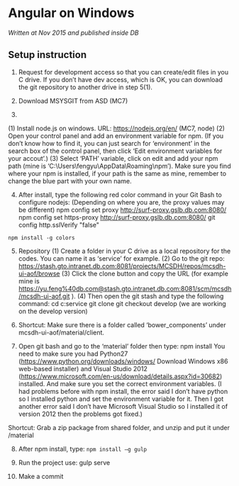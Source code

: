 # Angular on Windows

_Written at Nov 2015 and published inside DB_

## Setup instruction

1.	Request for development access so that you can create/edit files in you C drive. If you don’t have dev access, which is OK, you can download the git repository to another drive in step 5(1).

2.	Download MSYSGIT from ASD (MC7)

3.
(1) Install node.js on windows.   URL: https://nodejs.org/en/ (MC7, node)
(2) Open your control panel and add an environment variable for npm. (If you don’t know how to find it, you can just search for ‘environment’ in the search box of the control panel, then click ‘Edit environment variables for your accout’.)
(3) Select ‘PATH’ variable, click on edit and add your npm path (mine is ‘C:\Users\fengyu\AppData\Roaming\npm’).
     Make sure you find where your npm is installed, if your path is the same as mine, remember to change the blue part with your own name.

4.	After install, type the following red color command in your Git Bash to configure nodejs:
(Depending on where you are, the proxy values may be different)
npm config set proxy http://surf-proxy.gslb.db.com:8080/
npm config set https-proxy http://surf-proxy.gslb.db.com:8080/
git config http.sslVerify "false"

`npm install -g colors`

5.	Repository
(1) Create a folder in your C drive as a local repository for the codes. You can name it as ‘service’ for example.
(2) Go to the git repo: https://stash.gto.intranet.db.com:8081/projects/MCSDH/repos/mcsdh-ui-aof/browse
(3) Click the clone button and copy the URL (for example mine is https://yu.feng%40db.com@stash.gto.intranet.db.com:8081/scm/mcsdh/mcsdh-ui-aof.git ).
(4) Then open the git stash and type the following command:
cd c:service
git clone <Your URL>
git checkout develop (we are working on the develop version)

6.	Shortcut: Make sure there is a folder called ‘bower_components’ under mcsdh-ui-aof/material/client.

7.	Open git bash and go to the ‘material’ folder then type:
npm install
You need to make sure you had Python27 (https://www.python.org/downloads/windows/  Download Windows x86 web-based installer) and Visual Studio 2012 (https://www.microsoft.com/en-us/download/details.aspx?id=30682) installed. And make sure you set the correct environment variables.
(I had problems before with npm install, the error said I don’t have python so I installed python and set the environment variable for it. Then I got another error said I don’t have Microsoft Visual Studio so I installed it of version 2012 then the problems got fixed.)

Shortcut: Grab a zip package from shared folder, and unzip and put it under /material

8.	After npm install, type:
`npm install –g gulp`

9.	Run the project use:
gulp serve

10. Make a commit
